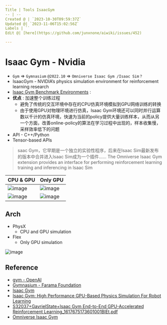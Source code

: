 ```yaml
---
Title | Tools IsaacGym
-- | --
Created @ | `2023-10-30T09:59:37Z`
Updated @| `2023-11-06T15:02:56Z`
Labels | ``
Edit @| [here](https://github.com/junxnone/aiwiki/issues/452)

---
```

# Isaac Gym - Nvidia
- `Gym` => `Gymnasium` `@2022.10` => `Omniverse Isaac Gym /Isaac Sim？`
- IsaacGym - NVIDIA’s physics simulation environment for reinforcement learning research
- [Isaac Gym Benchmark Environments](https://github.com/NVIDIA-Omniverse/IsaacGymEnvs?tab=readme-ov-file#isaac-gym-benchmark-environments) : 
- **优点** : 加速整个训练过程
  - 避免了传统的交互环境中存在的CPU仿真环境模拟到GPU网络训练的转换
  - 由于使用GPU对物理环境进行仿真，Isaac Gym环境还可以同时并行运算数以千计的仿真环境，快速为当前的policy提供大量训练样本，从而从另一个方面，改善online-policy的算法在学习过程中出现的，样本收集慢，采样效率低下的问题
- API - C++/Python
- Tensor-based APIs

> saac Gym，它早期是一个独立的实验性程序，后来在Isaac Sim最新发布的版本中合并进入Isaac Sim成为一个插件......
> The Omniverse Isaac Gym extension provides an interface for performing reinforcement learning training and inferencing in Isaac Sim


CPU & GPU | Only GPU
-- | --
![image](https://github.com/junxnone/aiwiki/assets/2216970/ce8e3528-765f-47c8-9858-c660a896d6b6) | ![image](https://github.com/junxnone/aiwiki/assets/2216970/934bd761-caa8-4a94-a168-4faaa68f800e)
![image](https://github.com/junxnone/aiwiki/assets/2216970/d2c14758-18df-48dd-abbb-8b47a48de283) | ![image](https://github.com/junxnone/aiwiki/assets/2216970/e65b96fb-185a-4154-ac32-9b96c1baa3f1)


## Arch

- PhysX
  - CPU and GPU simulation
- Flex
  - Only GPU simulation


![image](https://github.com/junxnone/aiwiki/assets/2216970/b27f8b5e-1e45-470b-bf27-c762f256ae26)





## Reference
- [gym - OpenAI](https://github.com/openai/gym)
- [Gymnasium - Farama Foundation](https://github.com/Farama-Foundation/Gymnasium)
- [Isaac Gym](https://developer.nvidia.com/isaac-gym)
- [Isaac Gym: High Performance GPU-Based Physics Simulation For Robot Learning](https://sites.google.com/view/isaacgym-nvidia)
- [S32037+GavrielState+Isaac Gym End-to-End GPU-Accelerated Reinforcement Learning_1617675173601001BlEt.pdf](https://github.com/junxnone/aiwiki/files/13268138/S32037%2BGavrielState%2BIsaac.Gym.End-to-End.GPU-Accelerated.Reinforcement.Learning_1617675173601001BlEt.pdf)
- [Omniverse Isaac Gym](https://docs.omniverse.nvidia.com/isaacsim/latest/isaac_gym_tutorials/index.html?highlight=gym#isaac-gym)

